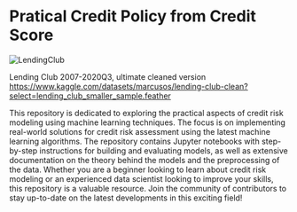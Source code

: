 # Pratical Credit Policy from Credit Score

![LendingClub](https://s3.amazonaws.com/static.lendingclub.com/banking/logos/brand_day_logo_email.png)

Lending Club 2007-2020Q3, ultimate cleaned version
https://www.kaggle.com/datasets/marcusos/lending-club-clean?select=lending_club_smaller_sample.feather


This repository is dedicated to exploring the practical aspects of credit risk modeling using machine learning techniques. The focus is on implementing real-world solutions for credit risk assessment using the latest machine learning algorithms. The repository contains Jupyter notebooks with step-by-step instructions for building and evaluating models, as well as extensive documentation on the theory behind the models and the preprocessing of the data. Whether you are a beginner looking to learn about credit risk modeling or an experienced data scientist looking to improve your skills, this repository is a valuable resource. Join the community of contributors to stay up-to-date on the latest developments in this exciting field!
